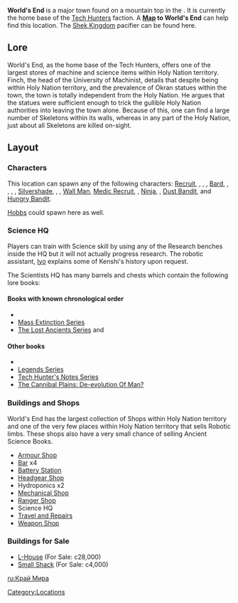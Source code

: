 **World's End** is a major town found on a mountain top in the [](Arm_of_Okran.md). It is currently the home base of the
[Tech Hunters](03%20-%20Projects%20&%20Wikis/Kenshi/Kenshi%20Wiki/Kenshi%20Wiki%20Template/Tech_Hunters.md "wikilink") faction. A
**[Map](Maps.md "wikilink") to World's End** can help find this location.
The [Shek Kingdom](03%20-%20Projects%20&%20Wikis/Kenshi/Kenshi%20Wiki/Kenshi%20Wiki%20Template/Shek_Kingdom.md "wikilink") pacifier can be found here.

## Lore

World's End, as the home base of the Tech Hunters, offers one of the
largest stores of machine and science items within Holy Nation
territory. Finch, the head of the University of Machinist, details that
despite being within Holy Nation territory, and the prevalence of Okran
statues within the town, the town is totally independent from the Holy
Nation. He argues that the statues were sufficient enough to trick the
gullible Holy Nation authorities into leaving the town alone. Because of
this, one can find a large number of Skeletons within its walls, whereas
in any part of the Holy Nation, just about all Skeletons are killed
on-sight.

## Layout

### Characters

This location can spawn any of the following characters:
[Recruit](Recruit.md "wikilink"), [](Adventurer_Recruit.md), [](Fighter_Recruit.md), [](Amateur_Recruit.md), [Bard](Bard.md "wikilink"), [](Ex-Slave_Recruit.md), [](Outlaw_Recruit.md), [](Tenacious_Recruit.md), [](Recruit_Seeking_Revenge.md),
[Silvershade](Silvershade.md "wikilink"), [](Outlaw_Medic.md), [](Engineer_Recruit.md), [Wall Man](Wall_Man.md "wikilink"),
[Medic Recruit](Medic_Recruit.md "wikilink"), [](Flotsam_Ninja.md), [Ninja](Ninja.md "wikilink"), [](Sand_Ninja.md), [Dust Bandit](Dust_Bandit.md "wikilink"),
and [Hungry Bandit](Hungry_Bandit.md "wikilink").

[Hobbs](Hobbs.md "wikilink") could spawn here as well.

### Science HQ

Players can train with Science skill by using any of the Research
benches inside the HQ but it will not actually progress research. The
robotic assistant, [Iyo](Iyo.md "wikilink") explains some of Kenshi's
history upon request.

The Scientists HQ has many barrels and chests which contain the
following lore books:

#### Books with known chronological order

- [](The_Mystery_Of_Skeletech_Series.md)
- [Mass Extinction Series](Mass_Extinction_Series.md "wikilink")
- [The Lost Ancients Series](The_Lost_Ancients_Series.md "wikilink") and
  [](Okranite_Theories_In_Relation_To_Findings_Series.md)

#### Other books

- [](Cultural_Groupings_And_Evolution_Series.md)
- [Legends Series](Legends_Series.md "wikilink")
- [Tech Hunter's Notes Series](Tech_Hunter's_Notes_Series.md "wikilink")
- [The Cannibal Plains: De-evolution Of
  Man?](The_Cannibal_Plains:_De-evolution_Of_Man? "wikilink")

### Buildings and Shops

World's End has the largest collection of Shops within Holy Nation
territory and one of the very few places within Holy Nation territory
that sells Robotic limbs. These shops also have a very small chance of
selling Ancient Science Books.

- [Armour Shop](Ronin_Armor_Shop.md "wikilink")
- [Bar](Adventurer_Bar.md "wikilink") x4
- [Battery Station](Battery_Station.md "wikilink")
- [Headgear Shop](Headgear_Shop.md "wikilink")
- Hydroponics x2
- [Mechanical Shop](Adventurer_Mechanical_Shop.md "wikilink")
- [Ranger Shop](Adventurer_Ranger_Shop.md "wikilink")
- Science HQ
- [Travel and Repairs](Travel_and_Repairs_Shop.md "wikilink")
- [Weapon Shop](Ronin_Weapon_Shop.md "wikilink")

### Buildings for Sale

- [L-House](L-House.md "wikilink") (For Sale: c28,000)
- [Small Shack](Small_Shack.md "wikilink") (For Sale: c4,000)

[ru:Край Мира](ru:Край_Мира "wikilink")

[Category:Locations](Category:Locations "wikilink")